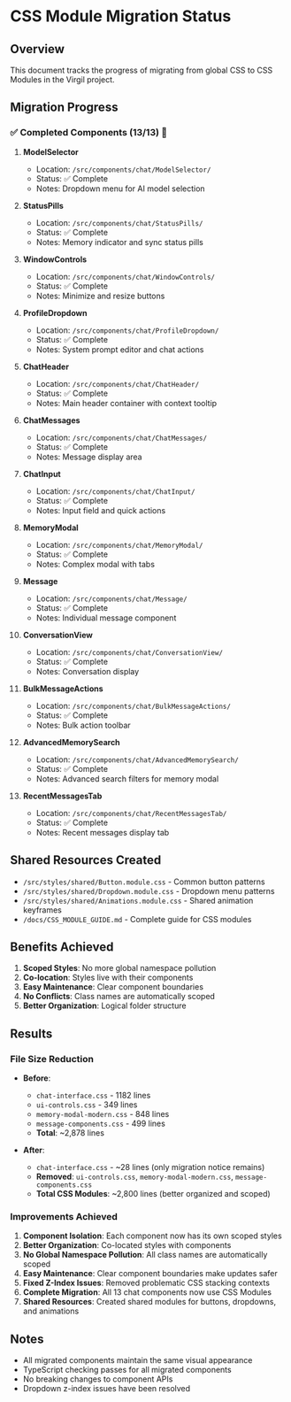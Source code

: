 # CSS Module Migration Status

## Overview
This document tracks the progress of migrating from global CSS to CSS Modules in the Virgil project.

## Migration Progress

### ✅ Completed Components (13/13) 🎉

1. **ModelSelector** 
   - Location: `/src/components/chat/ModelSelector/`
   - Status: ✅ Complete
   - Notes: Dropdown menu for AI model selection

2. **StatusPills**
   - Location: `/src/components/chat/StatusPills/`
   - Status: ✅ Complete
   - Notes: Memory indicator and sync status pills

3. **WindowControls**
   - Location: `/src/components/chat/WindowControls/`
   - Status: ✅ Complete
   - Notes: Minimize and resize buttons

4. **ProfileDropdown**
   - Location: `/src/components/chat/ProfileDropdown/`
   - Status: ✅ Complete
   - Notes: System prompt editor and chat actions

5. **ChatHeader**
   - Location: `/src/components/chat/ChatHeader/`
   - Status: ✅ Complete
   - Notes: Main header container with context tooltip

6. **ChatMessages**
   - Location: `/src/components/chat/ChatMessages/`
   - Status: ✅ Complete
   - Notes: Message display area

7. **ChatInput**
   - Location: `/src/components/chat/ChatInput/`
   - Status: ✅ Complete
   - Notes: Input field and quick actions

8. **MemoryModal**
   - Location: `/src/components/chat/MemoryModal/`
   - Status: ✅ Complete
   - Notes: Complex modal with tabs

9. **Message**
   - Location: `/src/components/chat/Message/`
   - Status: ✅ Complete
   - Notes: Individual message component

10. **ConversationView**
    - Location: `/src/components/chat/ConversationView/`
    - Status: ✅ Complete
    - Notes: Conversation display

11. **BulkMessageActions**
    - Location: `/src/components/chat/BulkMessageActions/`
    - Status: ✅ Complete
    - Notes: Bulk action toolbar

12. **AdvancedMemorySearch**
    - Location: `/src/components/chat/AdvancedMemorySearch/`
    - Status: ✅ Complete
    - Notes: Advanced search filters for memory modal

13. **RecentMessagesTab**
    - Location: `/src/components/chat/RecentMessagesTab/`
    - Status: ✅ Complete
    - Notes: Recent messages display tab

## Shared Resources Created

- `/src/styles/shared/Button.module.css` - Common button patterns
- `/src/styles/shared/Dropdown.module.css` - Dropdown menu patterns
- `/src/styles/shared/Animations.module.css` - Shared animation keyframes
- `/docs/CSS_MODULE_GUIDE.md` - Complete guide for CSS modules

## Benefits Achieved

1. **Scoped Styles**: No more global namespace pollution
2. **Co-location**: Styles live with their components
3. **Easy Maintenance**: Clear component boundaries
4. **No Conflicts**: Class names are automatically scoped
5. **Better Organization**: Logical folder structure

## Results

### File Size Reduction

- **Before**: 
  - `chat-interface.css` - 1182 lines
  - `ui-controls.css` - 349 lines
  - `memory-modal-modern.css` - 848 lines
  - `message-components.css` - 499 lines
  - **Total**: ~2,878 lines

- **After**: 
  - `chat-interface.css` - ~28 lines (only migration notice remains)
  - **Removed**: `ui-controls.css`, `memory-modal-modern.css`, `message-components.css`
  - **Total CSS Modules**: ~2,800 lines (better organized and scoped)

### Improvements Achieved

1. **Component Isolation**: Each component now has its own scoped styles
2. **Better Organization**: Co-located styles with components
3. **No Global Namespace Pollution**: All class names are automatically scoped
4. **Easy Maintenance**: Clear component boundaries make updates safer
5. **Fixed Z-Index Issues**: Removed problematic CSS stacking contexts
6. **Complete Migration**: All 13 chat components now use CSS Modules
7. **Shared Resources**: Created shared modules for buttons, dropdowns, and animations

## Notes

- All migrated components maintain the same visual appearance
- TypeScript checking passes for all migrated components
- No breaking changes to component APIs
- Dropdown z-index issues have been resolved